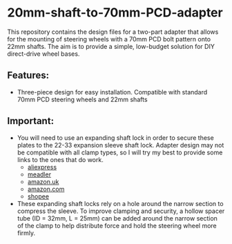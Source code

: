 # 20mm-shaft-to-70mm-PCD-adapter
This repository contains the design files for a two-part adapter that allows for the mounting of steering wheels with a 70mm PCD bolt pattern onto 22mm shafts. The aim is to provide a simple, low-budget solution for DIY direct-drive wheel bases.  

## Features:
- Three-piece design for easy installation. Compatible with standard 70mm PCD steering wheels and 22mm shafts

## Important:
- You will need to use an expanding shaft lock in order to secure these plates to the 22-33 expansion sleeve shaft lock. Adapter design may not be compatible with all clamp types, so I will try my best to provide some links to the ones that do work.
  + [aliexpress](https://www.aliexpress.com/item/1005006364971883.html)
  + [meadler](https://maedler.de/Article/61562200 (COM-B 22-32))
  + [amazon.uk](https://www.amazon.co.uk/Carbon-Locking-Assembly-TLK110-Diameter/dp/B0CPSR4GHF?crid=LK0VZY4T46ED&dib=eyJ2IjoiMSJ9.iV7U72jI8zWS1PRLkMDIFMcABQanJ_mN-Eg0MRAgTwOB-U3IapegP5lwXs6fVhEB24OVtJeDlWWf363Ets_U9INEmckkG7dDctOHZZPUE1YLapALAQX_1x27y5FgK_rAjr4_NutTbSQ9uh97PbxFeaZ4cpBHM0f1lNNV_NvxM0ONI5w4VjW58uQkrElz4b-iiCpekGEKVHeE1qG7HrAqaQB2ViHAGmXxOmrS_cXzXsyYG4GEG4YAWfr1GhzJcHucKHSy5a9rastn-3tASNSVnveAz33upMxsS7PKXYcsr_c.kfbReU9VZwvVP-vqybk3oLjITQ6ja7YwgRVAwWHhueU&dib_tag=se&keywords=22-32+shaft+lock&qid=1751476035&sprefix=22-32+shaft+lo,aps,315&sr=8-4&th=1)
  + [amazon.com](https://www.amazon.com/WPLHXDPDM-Expansion-Assembly-Fastening-Z11-32x43/dp/B0DJ5F66YC)
  + [shopee](https://shopee.vn/Kh%E1%BB%9Bp-n%E1%BB%91i-kho%C3%A1-tr%E1%BB%A5c-SB-(Z11)-Power-lock-Kh%E1%BB%9Bp-n%E1%BB%91i-kh%C3%B3a-tr%E1%BB%A5c-ch%C3%ADnh-h%C3%A3ng-i.59929468.28462479265?is_from_login=true)
- These expanding shaft locks rely on a hole around the narrow section to compress the sleeve. To improve clamping and security, a hollow spacer tube (ID = 32mm, L = 25mm) can be added around the narrow section of the clamp to help distribute force and hold the steering wheel more firmly.
  

